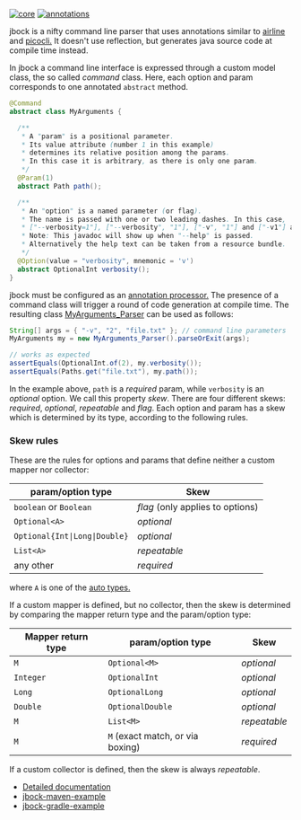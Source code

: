 [![core](https://maven-badges.herokuapp.com/maven-central/com.github.h908714124/jbock/badge.svg?style=plastic&subject=jbock)](https://maven-badges.herokuapp.com/maven-central/com.github.h908714124/jbock)
[![annotations](https://maven-badges.herokuapp.com/maven-central/com.github.h908714124/jbock-annotations/badge.svg?color=red&style=plastic&subject=jbock-annotations)](https://maven-badges.herokuapp.com/maven-central/com.github.h908714124/jbock-annotations)

jbock is a nifty command line parser that uses annotations similar to
[airline](https://github.com/airlift/airline) and
[picocli.](https://github.com/remkop/picocli)
It doesn't use reflection, but generates java source code at compile time instead.

In jbock a command line interface is expressed through a custom model class, the so called *command* class.
Here, each option and param corresponds to one annotated `abstract` method.

````java
@Command
abstract class MyArguments {

  /**
   * A "param" is a positional parameter.
   * Its value attribute (number 1 in this example)
   * determines its relative position among the params. 
   * In this case it is arbitrary, as there is only one param.
   */
  @Param(1)
  abstract Path path();

  /**
   * An "option" is a named parameter (or flag).
   * The name is passed with one or two leading dashes. In this case,
   * ["--verbosity=1"], ["--verbosity", "1"], ["-v", "1"] and ["-v1"] are all valid.
   * Note: This javadoc will show up when "--help" is passed.
   * Alternatively the help text can be taken from a resource bundle.
   */
  @Option(value = "verbosity", mnemonic = 'v')
  abstract OptionalInt verbosity();
}
````

jbock must be configured as an
[annotation processor.](https://stackoverflow.com/questions/2146104/what-is-annotation-processing-in-java)
The presence of a command class
will trigger a round of code generation at compile time.
The resulting class
[MyArguments_Parser](https://github.com/h908714124/jbock-docgen/blob/master/src/main/java/com/example/hello/MyArguments_Parser.java)
can be used as follows:

````java
String[] args = { "-v", "2", "file.txt" }; // command line parameters
MyArguments my = new MyArguments_Parser().parseOrExit(args);

// works as expected
assertEquals(OptionalInt.of(2), my.verbosity());
assertEquals(Paths.get("file.txt"), my.path());
````

In the example above, `path` is a *required* param,
while `verbosity` is an *optional* option.
We call this property *skew*. There are four different skews:
*required*, *optional*, *repeatable* and *flag*.
Each option and param has a skew which is
determined by its type, according to the following rules.

### Skew rules

These are the rules for options and params that
define neither a custom mapper nor collector:

param/option type                   | Skew
----------------------------------- | --------------------------------
`boolean` or `Boolean`              | *flag* (only applies to options)
`Optional<A>`                       | *optional*
<code>Optional{Int&#124;Long&#124;Double}</code> | *optional*
`List<A>`                           | *repeatable*
any other                           | *required*

where `A` is one of the
[auto types.](https://github.com/h908714124/jbock-docgen/blob/master/src/main/java/com/example/hello/JbockAutoTypes.java)

If a custom mapper is defined, but no collector,
then the skew is determined by comparing the mapper return type
and the param/option type:

Mapper return type      | param/option type           | Skew
----------------------- | --------------------------- | ------------
`M`                     | `Optional<M>`               | *optional*
`Integer`               | `OptionalInt`               | *optional*
`Long`                  | `OptionalLong`              | *optional*
`Double`                | `OptionalDouble`            | *optional*
`M`                     | `List<M>`                   | *repeatable*
`M`                     | `M` (exact match, or via boxing)  | *required*

If a custom collector is defined, then the skew is always *repeatable*.

* [Detailed documentation](https://github.com/h908714124/jbock/blob/master/SPAGHETTI.md)
* [jbock-maven-example](https://github.com/h908714124/jbock-maven-example)
* [jbock-gradle-example](https://github.com/h908714124/jbock-gradle-example)
